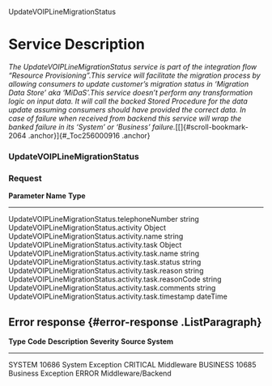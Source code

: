 UpdateVOIPLineMigrationStatus

Service Description
===================

*The UpdateVOIPLineMigrationStatus service is part of the integration
flow “Resource Provisioning”.This service will facilitate the migration
process by allowing consumers to update customer’s migration status in
‘Migration Data Store’ aka ‘MiDaS’.This service doesn’t perform any
transformation logic on input data. It will call the backed Stored
Procedure for the data update assuming consumers should have provided
the correct data. In case of failure when received from backend this
service will wrap the banked failure in its ‘System’ or ‘Business’
failure.*[[]{#scroll-bookmark-2064 .anchor}]{#_Toc256000916 .anchor}

### UpdateVOIPLineMigrationStatus

### Request 

  **Parameter Name**                                       **Type**
  -------------------------------------------------------- ----------
  UpdateVOIPLineMigrationStatus.telephoneNumber            string
  UpdateVOIPLineMigrationStatus.activity                   Object
  UpdateVOIPLineMigrationStatus.activity.name              string
  UpdateVOIPLineMigrationStatus.activity.task              Object
  UpdateVOIPLineMigrationStatus.activity.task.name         string
  UpdateVOIPLineMigrationStatus.activity.task.status       string
  UpdateVOIPLineMigrationStatus.activity.task.reason       string
  UpdateVOIPLineMigrationStatus.activity.task.reasonCode   string
  UpdateVOIPLineMigrationStatus.activity.task.comments     string
  UpdateVOIPLineMigrationStatus.activity.task.timestamp    dateTime

Error response {#error-response .ListParagraph}
--------------

  **Type**   **Code**   **Description**      **Severity**   **Source System**
  ---------- ---------- -------------------- -------------- --------------------
  SYSTEM     10686      System Exception     CRITICAL       Middleware
  BUSINESS   10685      Business Exception   ERROR          Middleware/Backend
